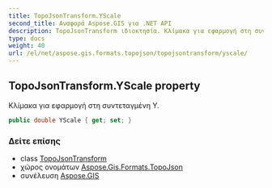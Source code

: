 ```yaml
---
title: TopoJsonTransform.YScale
second_title: Αναφορά Aspose.GIS για .NET API
description: TopoJsonTransform ιδιοκτησία. Κλίμακα για εφαρμογή στη συντεταγμένη Y.
type: docs
weight: 40
url: /el/net/aspose.gis.formats.topojson/topojsontransform/yscale/
---
```

## TopoJsonTransform.YScale property

Κλίμακα για εφαρμογή στη συντεταγμένη Y.

```csharp
public double YScale { get; set; }
```

### Δείτε επίσης

* class [TopoJsonTransform](../)
* χώρος ονομάτων [Aspose.Gis.Formats.TopoJson](../../topojsontransform/)
* συνέλευση [Aspose.GIS](../../../)


